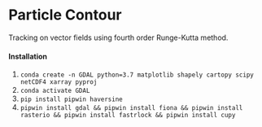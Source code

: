 # Particle Contour
Tracking on vector fields using fourth order Runge-Kutta method.

#### Installation
1. `conda create -n GDAL python=3.7 matplotlib shapely cartopy scipy netCDF4 xarray pyproj`
2. `conda activate GDAL`
3. `pip install pipwin haversine`
4. `pipwin install gdal && pipwin install fiona && pipwin install rasterio && pipwin install fastrlock && pipwin install cupy`
